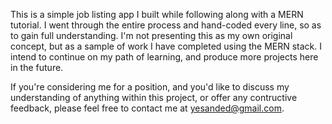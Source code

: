 This is a simple job listing app I built while following along with a MERN tutorial.
I went through the entire process and hand-coded every line, so as to gain full understanding.
I'm not presenting this as my own original concept, but as a sample of work I have completed using the MERN stack.
I intend to continue on my path of learning, and produce more projects here in the future.

If you're considering me for a position, and you'd like to discuss my understanding of anything within this project, or offer any contructive feedback, please feel free to contact me at yesanded@gmail.com.
